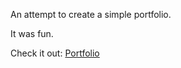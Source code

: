An attempt to create a simple portfolio.

It was fun.

Check it out: [Portfolio](https://srivathsannayak.github.io/Portfolio/)
